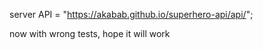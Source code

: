 server API = "https://akabab.github.io/superhero-api/api/";

now with wrong tests, hope it will work